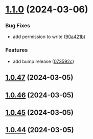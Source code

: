 # [1.1.0](https://github.com/abdulghani/test-release/compare/v1.0.47...v1.1.0) (2024-03-06)


### Bug Fixes

* add permission to write ([90a421b](https://github.com/abdulghani/test-release/commit/90a421b7ba7dc39fbcf1caca481d81774d920500))


### Features

* add bump release ([073592c](https://github.com/abdulghani/test-release/commit/073592c639222c32160d19c6f468aa5cbd0dc607))



## [1.0.47](https://github.com/abdulghani/test-release/compare/v1.0.46...v1.0.47) (2024-03-05)



## [1.0.46](https://github.com/abdulghani/test-release/compare/v1.0.45...v1.0.46) (2024-03-05)



## [1.0.45](https://github.com/abdulghani/test-release/compare/v1.0.44...v1.0.45) (2024-03-05)



## [1.0.44](https://github.com/abdulghani/test-release/compare/v1.0.43...v1.0.44) (2024-03-05)



